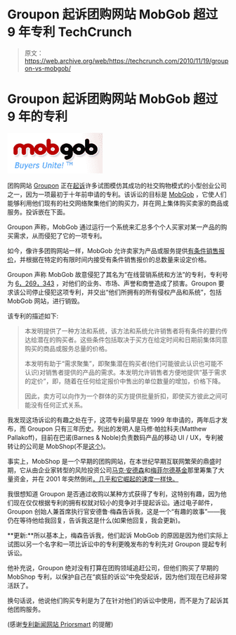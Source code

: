 # Groupon 起诉团购网站 MobGob 超过 9 年专利 TechCrunch

> 原文：<https://web.archive.org/web/https://techcrunch.com/2010/11/19/groupon-vs-mobgob/>

# Groupon 起诉团购网站 MobGob 超过 9 年的专利

![](img/b74de4c4b4856384b28fff4dfc1a66ef.png)

团购网站 [Groupon](https://web.archive.org/web/20230202214434/http://www.crunchbase.com/company/groupon) 正在[起诉](https://web.archive.org/web/20230202214434/http://dockets.justia.com/docket/illinois/ilndce/1:2010cv07456/249749/)许多试图模仿其成功的社交购物模式的小型创业公司之一，因为一项最初于十年前申请的专利。该诉讼的目标是 [MobGob](https://web.archive.org/web/20230202214434/http://www.mobgob.com/) ，它使人们能够利用他们现有的社交网络聚集他们的购买力，并在网上集体购买卖家的商品或服务。投诉嵌在下面。

Groupon 声称，MobGob 通过运行一个系统来汇总多个个人买家对某一产品的购买需求，从而侵犯了它的一项专利。

如今，像许多团购网站一样，MobGob 允许卖家为产品或服务提供[有条件销售报价](https://web.archive.org/web/20230202214434/http://www.mobgob.com/howitworks.php)，并根据在特定的有限时间内接受有条件销售报价的总数量来设定价格。

Groupon 声称 MobGob 故意侵犯了其名为“在线营销系统和方法”的专利，专利号为 [6，269，343](https://web.archive.org/web/20230202214434/http://www.google.com/patents/about?id=w4EIAAAAEBAJ&dq=6,269,343) ，对他们的业务、市场、声誉和商誉造成了损害。Groupon 要求该公司停止侵犯这项专利，并交出“他们所拥有的所有侵权产品和系统”，包括 MobGob 网站，进行销毁。

该专利的描述如下:

> 本发明提供了一种方法和系统，该方法和系统允许销售者将有条件的要约传达给潜在的购买者。这些条件包括取决于买方在给定时间和日期前集体同意购买的商品或服务总量的价格。
> 
> 本发明有助于“需求聚集”，即聚集潜在购买者(他们可能彼此认识也可能不认识)对销售者提供的产品的需求。本发明允许销售者方便地提供“基于需求的定价”，即，随着在任何给定报价中售出的单位数量的增加，价格下降。
> 
> 因此，卖方可以向作为一个群体的买方提供批量折扣，即使买方彼此之间可能没有任何正式关系。

我发现这场诉讼的有趣之处在于，这项专利最早是在 1999 年申请的，两年后才发布，而 Groupon 只有三年历史。列出的发明人是马修·帕拉科夫(Matthew Pallakoff)，目前在巴诺(Barnes & Noble)负责数码产品的移动 UI / UX，专利被转让的公司是 MobShop(不是[这个](https://web.archive.org/web/20230202214434/https://techcrunch.com/2009/07/17/stealth-mobile-startup-mobshop-has-serious-backers-big-secret-plans/))。

事实上，MobShop 是一个早期的团购网站，在本世纪早期互联网繁荣的鼎盛时期，它从由企业家转型的风险投资公司[马克·安德森](https://web.archive.org/web/20230202214434/http://www.crunchbase.com/person/marc-andreessen)和[梅菲尔德基金](https://web.archive.org/web/20230202214434/http://www.crunchbase.com/financial-organization/mayfield-fund)那里筹集了大量资金，并在 2001 年突然倒闭[，几乎和它崛起的速度一样快。](https://web.archive.org/web/20230202214434/http://www.nytimes.com/2001/01/15/business/mobshop-a-group-buying-site-drops-its-consumer-business.html)

我很想知道 Groupon 是否通过收购以某种方式获得了专利，这特别有趣，因为他们现在仅仅根据专利的拥有权就对较小的竞争对手提起诉讼。通过电子邮件，Groupon 创始人兼首席执行官安德鲁·梅森告诉我，这是一个“有趣的故事”——我仍在等待他给我回复，告诉我这是什么(如果他回复，我会更新)。

**更新:**所以基本上，梅森告诉我，他们起诉 MobGob 的原因是因为他们实际上试图以另一个名字和一项比诉讼中的专利更晚发布的专利先对 Groupon 提起专利诉讼。

他补充说，Groupon 绝对没有打算在团购领域追赶公司，但他们购买了早期的 MobShop 专利，以保护自己在“疯狂的诉讼”中免受起诉，因为他们现在已经非常活跃了。

换句话说，他说他们购买专利是为了在针对他们的诉讼中使用，而不是为了起诉其他团购服务。

(感谢[专利新闻网站 Priorsmart](https://web.archive.org/web/20230202214434/http://news.priorsmart.com/) 的提醒)